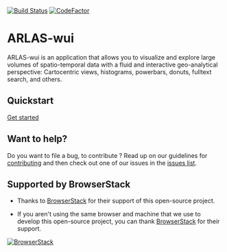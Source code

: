 [![Build Status](https://travis-ci.org/gisaia/ARLAS-wui.svg?branch=develop)](https://travis-ci.org/gisaia/ARLAS-wui)
[![CodeFactor](https://www.codefactor.io/repository/github/gisaia/arlas-wui/badge)](https://www.codefactor.io/repository/github/gisaia/arlas-wui)

# ARLAS-wui

ARLAS-wui is an application that allows you to visualize and explore large volumes of spatio-temporal data with a fluid and interactive geo-analytical perspective: Cartocentric views, histograms, powerbars, donuts, fulltext search, and others.

## Quickstart

[Get started](https://docs.arlas.io/arlas-wui-configuration/)

## Want to help?

Do you want to file a bug, to contribute ? 
Read up on our guidelines for [contributing](https://github.com/gisaia/ARLAS-wui/blob/master/CONTRIBUTING.md) and then check out one of our issues in the [issues list](https://github.com/gisaia/ARLAS-wui/issues).

## Supported by BrowserStack
- Thanks to [BrowserStack](https://browserstack.com/) for their support of this open-source project.
+ If you aren't using the same browser and machine that we use to develop this open-source project, you can thank [BrowserStack](https://browserstack.com/) for their support.

[![BrowserStack](https://d2ogrdw2mh0rsl.cloudfront.net/production/images/static/header/header-logo.svg)](https://www.browserstack.com/)
